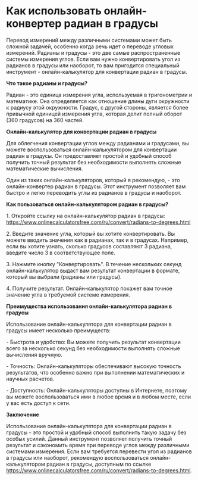Как использовать онлайн-конвертер радиан в градусы
==================================================

Перевод измерений между различными системами может быть сложной задачей, особенно когда речь идет о переводе угловых измерений. Радианы и градусы - это две самые распространенные системы измерения углов. Если вам нужно конвертировать угол из радианов в градусы или наоборот, то вам пригодится специальный инструмент - онлайн-калькулятор для конвертации радиан в градусы.

**Что такое радианы и градусы?**

Радиан - это единица измерения угла, используемая в тригонометрии и математике. Она определяется как отношение длины дуги окружности к радиусу этой окружности. Градус, с другой стороны, является более привычной единицей измерения угла, которая делит полный оборот (360 градусов) на 360 частей.

**Онлайн-калькулятор для конвертации радиан в градусы**

Для облегчения конвертации углов между радианами и градусами, вы можете воспользоваться онлайн-калькулятором для конвертации радиан в градусы. Он предоставляет простой и удобный способ получить точный результат без необходимости выполнять сложные математические вычисления.

Один из таких онлайн-калькуляторов, который я рекомендую, - это онлайн-конвертер радиан в градусы. Этот инструмент позволяет вам быстро и легко переводить углы из радианов в градусы и наоборот.

**Как пользоваться онлайн-калькулятором радиан в градусы?**

1\. Откройте ссылку на онлайн-калькулятор радиан в градусы: <https://www.onlinecalculatorsfree.com/ru/convert/radians-to-degrees.html>

2\. Введите значение угла, который вы хотите конвертировать. Вы можете вводить значения как в радианах, так и в градусах. Например, если вы хотите узнать, сколько градусов составляют 3 радиана, введите число 3 в соответствующее поле.

3\. Нажмите кнопку "Конвертировать". В течение нескольких секунд онлайн-калькулятор выдаст вам результат конвертации в формате, который вы выбрали (радианы или градусы).

4\. Получите результат. Онлайн-калькулятор покажет вам точное значение угла в требуемой системе измерения.

**Преимущества использования онлайн-калькулятора радиан в градусы**

Использование онлайн-калькулятора для конвертации радиан в градусы имеет несколько преимуществ:

\- Быстрота и удобство: Вы можете получить результат конвертации всего за несколько секунд без необходимости выполнять сложные вычисления вручную.

\- Точность: Онлайн-калькуляторы обеспечивают высокую точность результатов, что особенно важно при выполнении математических и научных расчетов.

\- Доступность: Онлайн-калькуляторы доступны в Интернете, поэтому вы можете воспользоваться ими в любое время и в любом месте, если у вас есть доступ к сети.

**Заключение**

Использование онлайн-калькулятора для конвертации радиан в градусы - это простой и удобный способ выполнить такую задачу без особых усилий. Данный инструмент позволяет получить точный результат и сэкономить время при переводе углов между различными системами измерения. Если вам требуется перевести угол из радианов в градусы или наоборот, рекомендую воспользоваться онлайн-калькулятором радиан в градусы, доступным по ссылке <https://www.onlinecalculatorsfree.com/ru/convert/radians-to-degrees.html>.